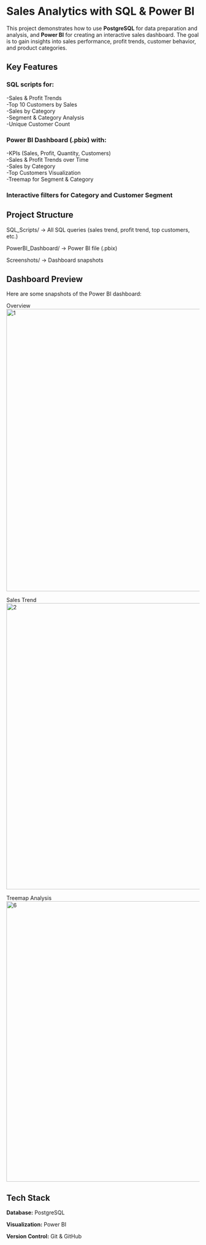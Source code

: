 # Sales Analytics with SQL & Power BI

This project demonstrates how to use **PostgreSQL** for data preparation and analysis, and **Power BI** for creating an interactive sales dashboard.
The goal is to gain insights into sales performance, profit trends, customer behavior, and product categories.

## Key Features
### SQL scripts for:<br>
   -Sales & Profit Trends<br>
   -Top 10 Customers by Sales<br>
   -Sales by Category<br>
   -Segment & Category Analysis<br>
   -Unique Customer Count<br>

### Power BI Dashboard (.pbix) with:<br>
   -KPIs (Sales, Profit, Quantity, Customers)<br>
   -Sales & Profit Trends over Time<br>
   -Sales by Category<br>
   -Top Customers Visualization<br>
   -Treemap for Segment & Category

### Interactive filters for **Category** and **Customer Segment**

## Project Structure

SQL_Scripts/ → All SQL queries (sales trend, profit trend, top customers, etc.)

PowerBI_Dashboard/ → Power BI file (.pbix)

Screenshots/ → Dashboard snapshots

## Dashboard Preview

Here are some snapshots of the Power BI dashboard:

Overview
<img width="1342" height="737" alt="1" src="https://github.com/user-attachments/assets/9dc896a8-bbbf-491c-859f-c92c278e5ba4" />


Sales Trend
<img width="1340" height="747" alt="2" src="https://github.com/user-attachments/assets/7c36fd8b-de9a-441f-937c-3f8e8edb5272" />


Treemap Analysis
<img width="1307" height="732" alt="6" src="https://github.com/user-attachments/assets/ac23f294-ea1a-4fc4-9a3f-fe891d614266" />


## Tech Stack

**Database:** PostgreSQL

**Visualization:** Power BI

**Version Control:** Git & GitHub
